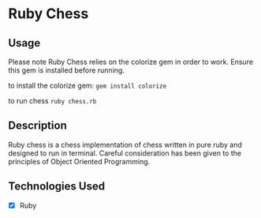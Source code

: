 # Ruby Chess

## Usage

Please note Ruby Chess relies on the colorize gem in order to work.  Ensure this gem is installed before running.

to install the colorize gem:
`gem install colorize`

to run chess
`ruby chess.rb`

## Description

Ruby chess is a chess implementation of chess written in pure ruby and designed to run in terminal. Careful consideration has been given to the principles of Object Oriented Programming.

## Technologies Used

- [X] Ruby

